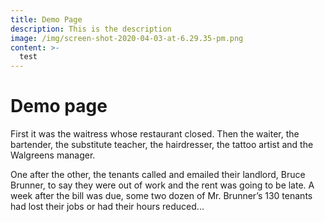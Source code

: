 ```yaml
---
title: Demo Page
description: This is the description
image: /img/screen-shot-2020-04-03-at-6.29.35-pm.png
content: >-
  test
---
```


# Demo page

  First it was the waitress whose restaurant closed. Then the waiter, the
  bartender, the substitute teacher, the hairdresser, the tattoo artist and the
  Walgreens manager.

  One after the other, the tenants called and emailed their landlord, Bruce Brunner, to say they were out of work and the rent was going to be late. A week after the bill was due, some two dozen of Mr. Brunner’s 130 tenants had lost their jobs or had their hours reduced...